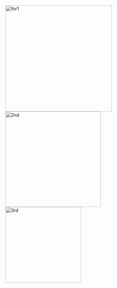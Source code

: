 <img width="333" alt="for1" src="https://github.com/uwimbabazi123456/ass_4/assets/175347976/863c74f7-891b-4600-b460-16c7ed635c33">
<img width="299" alt="2nd" src="https://github.com/uwimbabazi123456/ass_4/assets/175347976/3bf58815-52f9-41a0-b34e-c5b0921a42bb">
<img width="237" alt="3rd" src="https://github.com/uwimbabazi123456/ass_4/assets/175347976/479cce0d-6473-4631-a724-4031349ff8f7">
